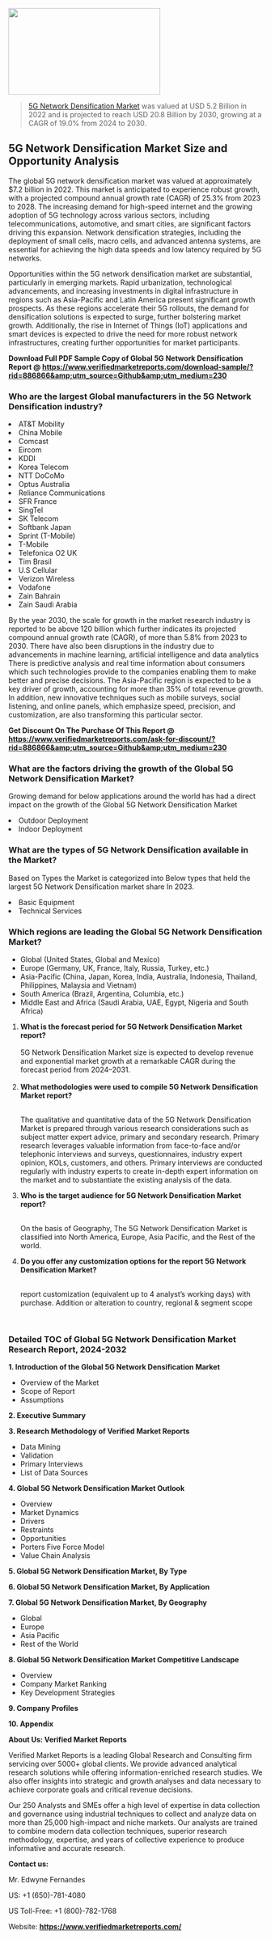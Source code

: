 <img src="https://ffe5etoiles.com/wp-content/uploads/2024/12/MST1-300x171.png" alt="" width="300" height="171" class="alignnone size-medium wp-image-20088" /><blockquote><p><p><a href="https://www.verifiedmarketreports.com/download-sample/?rid=886866&utm_source=Github&utm_medium=230" target="_blank">5G Network Densification Market</a> was valued at USD 5.2 Billion in 2022 and is projected to reach USD 20.8 Billion by 2030, growing at a CAGR of 19.0% from 2024 to 2030.</p></blockquote><p><h2>5G Network Densification Market Size and Opportunity Analysis</h2><p>The global 5G network densification market was valued at approximately $7.2 billion in 2022. This market is anticipated to experience robust growth, with a projected compound annual growth rate (CAGR) of 25.3% from 2023 to 2028. The increasing demand for high-speed internet and the growing adoption of 5G technology across various sectors, including telecommunications, automotive, and smart cities, are significant factors driving this expansion. Network densification strategies, including the deployment of small cells, macro cells, and advanced antenna systems, are essential for achieving the high data speeds and low latency required by 5G networks.</p><p>Opportunities within the 5G network densification market are substantial, particularly in emerging markets. Rapid urbanization, technological advancements, and increasing investments in digital infrastructure in regions such as Asia-Pacific and Latin America present significant growth prospects. As these regions accelerate their 5G rollouts, the demand for densification solutions is expected to surge, further bolstering market growth. Additionally, the rise in Internet of Things (IoT) applications and smart devices is expected to drive the need for more robust network infrastructures, creating further opportunities for market participants.</p></p><p class=""><strong>Download Full PDF Sample Copy of Global 5G Network Densification Report @ <a href="https://www.verifiedmarketreports.com/download-sample/?rid=886866&amp;utm_source=Github&amp;utm_medium=230" target="_blank">https://www.verifiedmarketreports.com/download-sample/?rid=886866&amp;utm_source=Github&amp;utm_medium=230</a></strong></p><h3 id="" class="">Who are the largest Global manufacturers in the 5G Network Densification industry?</h3><p><li>AT&T Mobility</li><li> China Mobile</li><li> Comcast</li><li> Eircom</li><li> KDDI</li><li> Korea Telecom</li><li> NTT DoCoMo</li><li> Optus Australia</li><li> Reliance Communications</li><li> SFR France</li><li> SingTel</li><li> SK Telecom</li><li> Softbank Japan</li><li> Sprint (T-Mobile)</li><li> T-Mobile</li><li> Telefonica O2 UK</li><li> Tim Brasil</li><li> U.S Cellular</li><li> Verizon Wireless</li><li> Vodafone</li><li> Zain Bahrain</li><li> Zain Saudi Arabia</li></p><div class=""><div class="" dir="" data-message-author-role="" data-message-id="" data-message-model-slug=""><div class=""><div class=""><div class=""><div class="" dir="" data-message-author-role="" data-message-id="" data-message-model-slug=""><div class=""><div class=""><p>By the year 2030, the scale for growth in the market research industry is reported to be above 120 billion which further indicates its projected compound annual growth rate (CAGR), of more than 5.8% from 2023 to 2030. There have also been disruptions in the industry due to advancements in machine learning, artificial intelligence and data analytics There is predictive analysis and real time information about consumers which such technologies provide to the companies enabling them to make better and precise decisions. The Asia-Pacific region is expected to be a key driver of growth, accounting for more than 35% of total revenue growth. In addition, new innovative techniques such as mobile surveys, social listening, and online panels, which emphasize speed, precision, and customization, are also transforming this particular sector.</p><p><strong>Get Discount On The Purchase Of This Report @&nbsp; <a href="https://www.verifiedmarketreports.com/ask-for-discount/?rid=886866&amp;utm_source=Github&amp;utm_medium=230" target="_blank">https://www.verifiedmarketreports.com/ask-for-discount/?rid=886866&amp;utm_source=Github&amp;utm_medium=230</a></strong></p></div></div></div></div></div></div></div></div><h3 id="" class="">What are the factors driving the growth of the Global 5G Network Densification Market?</h3><p id="" class="">Growing demand for below applications around the world has had a direct impact on the growth of the Global 5G Network Densification Market</p><p id="" class=""><li>Outdoor Deployment</li><li> Indoor Deployment</li></p><h3 id="" class="">What are the types of 5G Network Densification available in the Market?</h3><p id="" class="">Based on Types the Market is categorized into Below types that held the largest 5G Network Densification market share In 2023.</p><p id="" class=""><li>Basic Equipment</li><li> Technical Services</li></p><h3 id="" class="">Which regions are leading the Global 5G Network Densification Market?</h3><ul><li>Global (United States, Global and Mexico)</li><li>Europe (Germany, UK, France, Italy, Russia, Turkey, etc.)</li><li>Asia-Pacific (China, Japan, Korea, India, Australia, Indonesia, Thailand, Philippines, Malaysia and Vietnam)</li><li>South America (Brazil, Argentina, Columbia, etc.)</li><li>Middle East and Africa (Saudi Arabia, UAE, Egypt, Nigeria and South Africa)</li></ul><p><ol><li><strong>What is the forecast period for 5G Network Densification Market report?<br /></strong><br /><span data-sheets-root="1" data-sheets-value="{&quot;1&quot;:2,&quot;2&quot;:&quot;XXXX size is expected to develop revenue and exponential market growth at a remarkable CAGR during the forecast period from 2024&ndash;2030.&quot;}" data-sheets-userformat="{&quot;2&quot;:12674,&quot;4&quot;:{&quot;1&quot;:2,&quot;2&quot;:16776960},&quot;10&quot;:2,&quot;11&quot;:0,&quot;15&quot;:&quot;Arial&quot;,&quot;16&quot;:12}">5G Network Densification Market size is expected to develop revenue and exponential market growth at a remarkable CAGR during the forecast period from 2024&ndash;2031.</span><br /><br /></li><li><strong>What methodologies were used to compile 5G Network Densification Market report?<br /><br /></strong><p>The qualitative and quantitative data of the&nbsp;5G Network Densification Market is prepared through various research considerations such as subject matter expert advice, primary and secondary research. Primary research leverages valuable information from face-to-face and/or telephonic interviews and surveys, questionnaires, industry expert opinion, KOLs, customers, and others. Primary interviews are conducted regularly with industry experts to create in-depth expert information on the market and to substantiate the existing analysis of the data.&nbsp;</p></li><li><strong>Who is the target audience for 5G Network Densification Market report?<br /><br /></strong><p>On the basis of Geography, The&nbsp;5G Network Densification Market is classified into North America, Europe, Asia Pacific, and the Rest of the world.</p></li><li><strong>Do you offer any customization options for the report 5G Network Densification Market?<br /><br /></strong><p>report customization (equivalent up to 4 analyst&rsquo;s working days) with purchase. Addition or alteration to country, regional &amp; segment scope</p><p>&nbsp;</p></li></ol></p><h3 id="" class="">Detailed TOC of Global 5G Network Densification Market Research Report, 2024-2032</h3><p id="" class=""><strong>1. Introduction of the Global 5G Network Densification Market</strong></p><ul><li>Overview of the Market</li><li>Scope of Report</li><li>Assumptions</li></ul><p id="" class=""><strong>2. Executive Summary</strong></p><p id="" class=""><strong>3. Research Methodology of&nbsp;Verified Market Reports</strong></p><ul><li>Data Mining</li><li>Validation</li><li>Primary Interviews</li><li>List of Data Sources</li></ul><p id="" class=""><strong>4. Global 5G Network Densification Market Outlook</strong></p><ul><li>Overview</li><li>Market Dynamics</li><li>Drivers</li><li>Restraints</li><li>Opportunities</li><li>Porters Five Force Model</li><li>Value Chain Analysis</li></ul><p id="" class=""><strong>5. Global 5G Network Densification Market, By&nbsp;Type</strong></p><p id="" class=""><strong>6. Global 5G Network Densification Market, By Application</strong></p><p id="" class=""><strong>7. Global 5G Network Densification Market, By Geography</strong></p><ul><li>Global</li><li>Europe</li><li>Asia Pacific</li><li>Rest of the World</li></ul><p id="" class=""><strong>8. Global 5G Network Densification Market Competitive Landscape</strong></p><ul><li>Overview</li><li>Company Market Ranking</li><li>Key Development Strategies</li></ul><p id="" class=""><strong>9. Company Profiles</strong></p><p id="" class=""><strong>10. Appendix</strong></p><p id="" class=""><strong>About Us: Verified Market Reports</strong></p><p id="" class="">Verified Market Reports is a leading Global Research and Consulting firm servicing over 5000+ global clients. We provide advanced analytical research solutions while offering information-enriched research studies. We also offer insights into strategic and growth analyses and data necessary to achieve corporate goals and critical revenue decisions.</p><p id="" class="">Our 250 Analysts and SMEs offer a high level of expertise in data collection and governance using industrial techniques to collect and analyze data on more than 25,000 high-impact and niche markets. Our analysts are trained to combine modern data collection techniques, superior research methodology, expertise, and years of collective experience to produce informative and accurate research.</p><p id="" class=""><strong>Contact us:</strong></p><p id="" class="">Mr. Edwyne Fernandes</p><p id="" class="">US: +1 (650)-781-4080</p><p id="" class="">US Toll-Free: +1 (800)-782-1768</p><p id="" class="">Website: <a target="" data-test-app-aware-link=""><strong>https://www.verifiedmarketreports.com/</strong></a></p>
